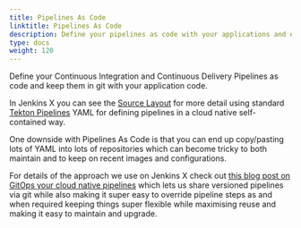 ```yaml
---
title: Pipelines As Code
linktitle: Pipelines As Code
description: Define your pipelines as code with your applications and environments
type: docs
weight: 120
---
```


Define your Continuous Integration and Continuous Delivery Pipelines as code and keep them in git with your application code.

In Jenkins X you can see the [Source Layout](/v3/develop/pipelines/editing/#source-layout) for more detail using standard [Tekton Pipelines](https://github.com/tektoncd/pipeline) YAML for defining pipelines in a cloud native self-contained way.

One downside with Pipelines As Code is that you can end up copy/pasting lots of YAML into lots of repositories which can become tricky to both maintain and to keep on recent images and configurations.

For details of the approach we use on Jenkins X check out [this blog post on GitOps your cloud native pipelines](/blog/2021/02/25/gitops-pipelines/) which lets us share versioned pipelines via git while also making it super easy to override pipeline steps as and when required keeping things super flexible while maximising reuse and making it easy to maintain and upgrade.
